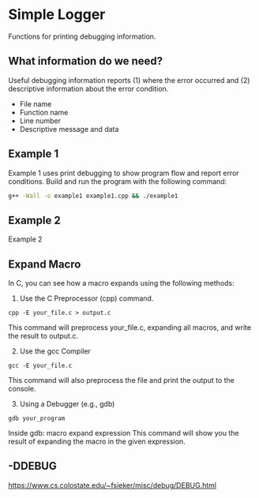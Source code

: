 # Simple Logger

Functions for printing debugging information.

## What information do we need?

Useful debugging information reports (1) where the error occurred and (2) descriptive information about the error condition. 

- File name  
- Function name  
- Line number  
- Descriptive message and data

## Example 1  

Example 1 uses print debugging to show program flow and report error conditions. Build and run the program with the following command:

```bash
g++ -Wall -o example1 example1.cpp && ./example1
```

## Example 2

Example 2 



## Expand Macro 

In C, you can see how a macro expands using the following methods:
1. Use the C Preprocessor (cpp) command. 

  ```cpp -E your_file.c > output.c```  

  This command will preprocess your_file.c, expanding all macros, and write the result to output.c.  

2. Use the gcc Compiler

```gcc -E your_file.c```  

This command will also preprocess the file and print the output to the console.  

3. Using a Debugger (e.g., gdb)  

```gdb your_program```  

Inside gdb: macro expand expression
This command will show you the result of expanding the macro in the given expression.



## -DDEBUG

https://www.cs.colostate.edu/~fsieker/misc/debug/DEBUG.html 
